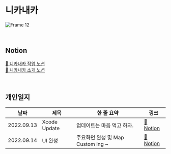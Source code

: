 # 니카내카
![Frame 12](https://user-images.githubusercontent.com/59593430/190322294-2b15d988-d120-4889-bcf4-bfd613e6ecc9.png)


</br>

## Notion
[🚗 니카내카 작업 노션](https://www.notion.so/3fc56a8891a74b2cb4aec9ea16da3be9) </br>
[🚙 니카내카 소개 노션](https://www.notion.so/f48a8b496a484bcaa4191a8128683c58)

</br>

## 개인일지 
| 날짜 | 제목 | 한 줄 요약 | 링크 |
|----|----|----|----|
|2022.09.13| Xcode Update | 업데이트는 마음 먹고 하자. | [📄 Notion](https://www.notion.so/8ee0c1ac594e434ab8224980177d0dbb) |
|2022.09.14| UI 완성 | 주요화면 완성 및 Map Custom ing ~ | [📄 Notion](https://www.notion.so/UI-106cf317f10e41a1810ef66ae888edce) |
